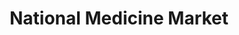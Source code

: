---
title: "National Medicine Market"
url: /karachi/national-medicine-market/
shop: Sanitätshaus
---